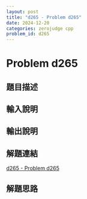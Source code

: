 ```yaml
---
layout: post
title: "d265 - Problem d265"
date: 2024-12-20
categories: zerojudge cpp
problem_id: d265
---
```


# Problem d265

## 題目描述



## 輸入說明



## 輸出說明



## 解題連結

[d265 - Problem d265](https://zerojudge.tw/ShowProblem?problemid=d265)

## 解題思路

